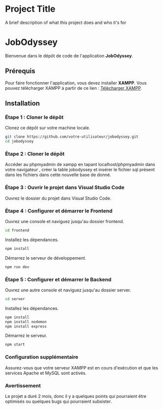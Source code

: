 # Project Title

A brief description of what this project does and who it's for

# JobOdyssey

Bienvenue dans le dépôt de code de l'application **JobOdyssey**.

## Prérequis

Pour faire fonctionner l'application, vous devez installer **XAMPP**. Vous pouvez télécharger XAMPP à partir de ce lien : [Télécharger XAMPP](https://www.apachefriends.org/fr/index.html).

## Installation

### Étape 1 : Cloner le dépôt

Clonez ce dépôt sur votre machine locale.

```bash
git clone https://github.com/votre-utilisateur/jobodyssey.git
cd jobodyssey
```

### Étape 2 : Cloner le dépôt

Accéder au phpmyadmin de xampp en tapant localhost/phpmyadmin dans votre navigateur , créer la table jobodyssey et insérer le fichier sql présent dans les fichiers dans cette nouvelle base de donné.

### Étape 3 : Ouvrir le projet dans Visual Studio Code
Ouvrez le dossier du projet dans Visual Studio Code.

### Étape 4 : Configurer et démarrer le Frontend
Ouvrez une console et naviguez jusqu'au dossier frontend.

```bash
cd frontend
```

Installez les dépendances.
```bash
npm install
```
Démarrez le serveur de développement.

```bash
npm run dev
```

### Étape 5 : Configurer et démarrer le Backend
Ouvrez une autre console et naviguez jusqu'au dossier server.

```bash
cd server
```
Installez les dépendances.

```bash
npm install
npm install nodemon
npm install express
```
Démarrez le serveur.
```bash
npm start
```

### Configuration supplémentaire
Assurez-vous que votre serveur XAMPP est en cours d'exécution et que les services Apache et MySQL sont activés.

### Avertissement
Le projet a duré 2 mois, donc il y a quelques points qui pourraient être optimisés ou quelques bugs qui pourraient subsister.

